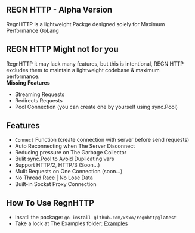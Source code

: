 ## REGN HTTP - Alpha Version
RegnHTTP is a lightweight Packge designed solely for Maximum Performance GoLang</br>

## REGN HTTP Might not for you
RegnHTTP it may lack many features, but this is intentional, REGN HTTP excludes them to maintain a lightweight codebase & maximum performance.
</br>
**Missing Features**
- Streaming Requests
- Redirects Requests
- Pool Connection (you can create one by yourself using sync.Pool)

## Features
- `Connect` Function (create connection with server before send requests)
- Auto Reconnecting when The Server Disconnect
- Reducing pressure on The Garbage Collector
- Bulit sync.Pool to Avoid Duplicating vars
- Support HTTP/2, HTTP/3 (Soon...)
- Mulit Requests on One Connection (soon...)
- No Thread Race | No Lose Data
- Built-in Socket Proxy Connection

## How To Use RegnHTTP
- insatll the package: `go install github.com/xsxo/regnhttp@latest`
- Take a lock at The Examples folder: [Examples](https://github.com/xsxo/regnhttp/tree/master/examples)
